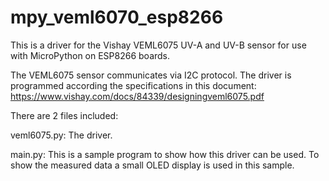 # mpy_veml6070_esp8266
This is a driver for the Vishay VEML6075 UV-A and UV-B sensor for use with MicroPython on ESP8266 boards.

The VEML6075 sensor communicates via I2C protocol.
The driver is programmed according the specifications in this document:
https://www.vishay.com/docs/84339/designingveml6075.pdf

There are 2 files included:

veml6075.py: The driver.

main.py: This is a sample program to show how this driver can be used.
To show the measured data a small OLED display is used in this sample.

